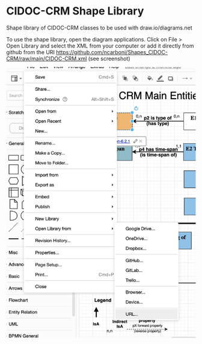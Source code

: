 # CIDOC-CRM Shape Library


Shape library of CIDOC-CRM classes to be used with draw.io/diagrams.net

To use the shape library, open the diagram applications. Click on File > Open Library and select the XML from your computer or add it directly from github from the URI https://github.com/ncarboni/Shapes_CIDOC-CRM/raw/main/CIDOC-CRM.xml (see screenshot)


![](screenshot.jpg)

